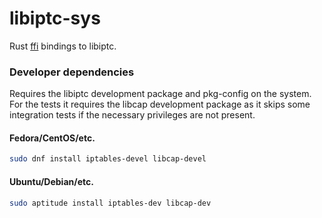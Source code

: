 # libiptc-sys
Rust [ffi](https://doc.rust-lang.org/book/ffi.html) bindings to libiptc.

### Developer dependencies
Requires the libiptc development package and pkg-config on the system.  
For the tests it requires the libcap development package as it skips some integration tests if the necessary privileges are not present.  
#### Fedora/CentOS/etc.
```bash
sudo dnf install iptables-devel libcap-devel
```
#### Ubuntu/Debian/etc.
```bash
sudo aptitude install iptables-dev libcap-dev
```